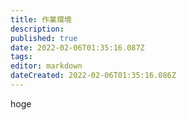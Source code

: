 ```yaml
---
title: 作業環境
description: 
published: true
date: 2022-02-06T01:35:16.087Z
tags: 
editor: markdown
dateCreated: 2022-02-06T01:35:16.086Z
---
```


hoge
